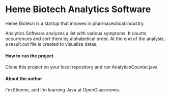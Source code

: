 # Heme Biotech Analytics Software

Heme Biotech is a startup that innoves in pharmaceutical industry.

Analytics Software analyzes a list with various symptoms. It counts occurrences and sort them by alphabetical order. At the end of the analysis, a result.out file is created to visualize datas.



#### How to run the project

Clone this project on your local repository and run AnalyticsCounter.java



#### About the author

I'm Etienne, and I'm learning Java at OpenClassrooms.